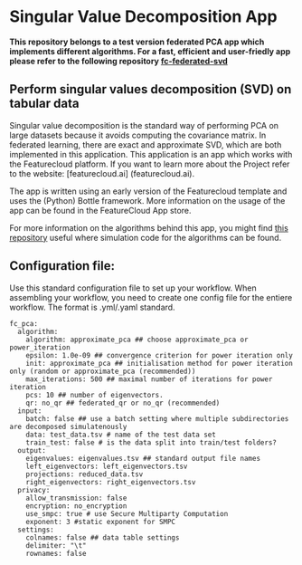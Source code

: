 # Singular Value Decomposition App

**This repository belongs to a test version federated PCA app which implements different algorithms. For a fast, efficient and user-friedly app please refer to the following repository [fc-federated-svd](https://github.com/AnneHartebrodt/fc-federated-svd)**



## Perform singular values decomposition (SVD) on tabular data
Singular value decomposition is the standard way of performing PCA on large datasets because it avoids computing the covariance matrix. In federated learning, there are exact and approximate SVD, which are both implemented in this application. This application is an app which works with the Featurecloud platform. If you want to learn more about the Project refer to the website: [featurecloud.ai] (featurecloud.ai). 

The app is written using an early version of the Featurecloud template and uses the (Python) Bottle framework. More information on the usage of the app can be found in the FeatureCloud App store. 

For more information on the algorithms behind this app, you might find [this repository](https://gitlab.com/hartebrodt/federated_dp_pca) useful where simulation code for the algorithms can be found.

## Configuration file:
Use this standard configuration file to set up your workflow. When assembling your workflow, you need to create one config file for the entiere workflow. The format is .yml/.yaml standard.

```
fc_pca:
  algorithm:
    algorithm: approximate_pca ## choose approximate_pca or power_iteration
    epsilon: 1.0e-09 ## convergence criterion for power iteration only
    init: approximate_pca ## initialisation method for power iteration only (random or approximate_pca (recommended))
    max_iterations: 500 ## maximal number of iterations for power iteration
    pcs: 10 ## number of eigenvectors.
    qr: no_qr ## federated_qr or no_qr (recommended)
  input:
    batch: false ## use a batch setting where multiple subdirectories are decomposed simulatenously
    data: test_data.tsv # name of the test data set
    train_test: false # is the data split into train/test folders?
  output:
    eigenvalues: eigenvalues.tsv ## standard output file names
    left_eigenvectors: left_eigenvectors.tsv
    projections: reduced_data.tsv
    right_eigenvectors: right_eigenvectors.tsv
  privacy:
    allow_transmission: false 
    encryption: no_encryption
    use_smpc: true # use Secure Multiparty Computation
    exponent: 3 #static exponent for SMPC
  settings:
    colnames: false ## data table settings
    delimiter: "\t"
    rownames: false


```
